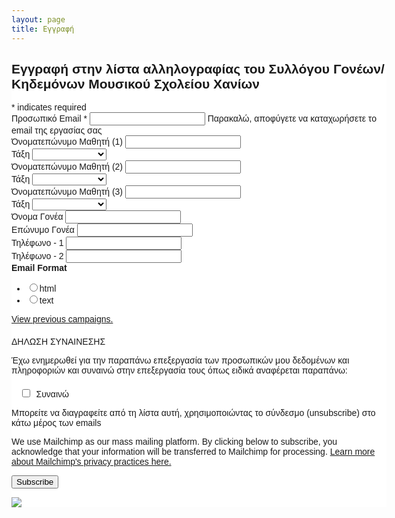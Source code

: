 ```yaml
---
layout: page
title: Εγγραφή 
---
```


<!-- Begin Mailchimp Signup Form -->
<link href="//cdn-images.mailchimp.com/embedcode/classic-071822.css" rel="stylesheet" type="text/css">
<style type="text/css">
	#mc_embed_signup{background:#fff; clear:left; font:14px Helvetica,Arial,sans-serif;  width:600px;}
	/* Add your own Mailchimp form style overrides in your site stylesheet or in this style block.
	   We recommend moving this block and the preceding CSS link to the HEAD of your HTML file. */
</style>
<style type="text/css">
	#mc-embedded-subscribe-form input[type=checkbox]{display: inline; width: auto;margin-right: 10px;}
	#mergeRow-gdpr {margin-top: 20px;}
	#mergeRow-gdpr fieldset label {font-weight: normal;}
	#mc-embedded-subscribe-form .mc_fieldset{border:none;min-height: 0px;padding-bottom:0px;}
</style> 
<div id="mc_embed_signup">
    <form action="https://chaniamousiko.us19.list-manage.com/subscribe/post?u=2ddbbe754c40a4bddfe0b26cf&amp;id=80cf631c1f&amp;v_id=4368&amp;f_id=00ab99e4f0" method="post" id="mc-embedded-subscribe-form" name="mc-embedded-subscribe-form" class="validate" target="_self">
        <div id="mc_embed_signup_scroll">
        <h2>Εγγραφή στην λίστα αλληλογραφίας του Συλλόγου Γονέων/Κηδεμόνων Μουσικού Σχολείου Χανίων</h2>
        <div class="indicates-required"><span class="asterisk">*</span> indicates required</div>
<div class="mc-field-group">
	<label for="mce-EMAIL">Προσωπικό Email  <span class="asterisk">*</span>
</label>
	<input type="email" value="" name="EMAIL" class="required email" id="mce-EMAIL" required>
	<span id="mce-EMAIL-HELPERTEXT" class="helper_text">Παρακαλώ, αποφύγετε να καταχωρήσετε το email της εργασίας σας</span>
</div>
<div class="mc-field-group">
	<label for="mce-FNAME_KID1">Όνοματεπώνυμο Μαθητή (1) </label>
	<input type="text" value="" name="FNAME_KID1" class="" id="mce-FNAME_KID1">
	<span id="mce-FNAME_KID1-HELPERTEXT" class="helper_text"></span>
</div>
<div class="mc-field-group">
	<label for="mce-CLASS_KID1">Τάξη </label>
	<select name="CLASS_KID1" class="" id="mce-CLASS_KID1">
	<option value=""></option>
	<option value="Καμία Επιλογή">Καμία Επιλογή</option>
<option value="Α1 ΓΥΜΝΑΣΙΟΥ">Α1 ΓΥΜΝΑΣΙΟΥ</option>
<option value="Α2 ΓΥΜΝΑΣΙΟΥ">Α2 ΓΥΜΝΑΣΙΟΥ</option>
<option value="Α3 ΓΥΜΝΑΣΙΟΥ">Α3 ΓΥΜΝΑΣΙΟΥ</option>
<option value="Β1 ΓΥΜΝΑΣΙΟΥ">Β1 ΓΥΜΝΑΣΙΟΥ</option>
<option value="Β2 ΓΥΜΝΑΣΙΟΥ">Β2 ΓΥΜΝΑΣΙΟΥ</option>
<option value="Γ1 ΓΥΜΝΑΣΙΟΥ">Γ1 ΓΥΜΝΑΣΙΟΥ</option>
<option value="Γ2 ΓΥΜΝΑΣΙΟΥ">Γ2 ΓΥΜΝΑΣΙΟΥ</option>
<option value="Α1 ΛΥΚΕΙΟΥ">Α1 ΛΥΚΕΙΟΥ</option>
<option value="Α2 ΛΥΚΕΙΟΥ">Α2 ΛΥΚΕΙΟΥ</option>
<option value="Β ΛΥΚΕΙΟΥ">Β ΛΥΚΕΙΟΥ</option>
<option value="Γ ΛΥΚΕΙΟΥ">Γ ΛΥΚΕΙΟΥ</option>

	</select>
	<span id="mce-CLASS_KID1-HELPERTEXT" class="helper_text"></span>
</div>
<div class="mc-field-group">
	<label for="mce-FNAME_KID2">Όνοματεπώνυμο Μαθητή (2) </label>
	<input type="text" value="" name="FNAME_KID2" class="" id="mce-FNAME_KID2">
	<span id="mce-FNAME_KID2-HELPERTEXT" class="helper_text"></span>
</div>
<div class="mc-field-group">
	<label for="mce-CLASS_KID2">Τάξη </label>
	<select name="CLASS_KID2" class="" id="mce-CLASS_KID2">
	<option value=""></option>
	<option value="Καμία Επιλογή">Καμία Επιλογή</option>
<option value="Α1 ΓΥΜΝΑΣΙΟΥ">Α1 ΓΥΜΝΑΣΙΟΥ</option>
<option value="Α2 ΓΥΜΝΑΣΙΟΥ">Α2 ΓΥΜΝΑΣΙΟΥ</option>
<option value="Α3 ΓΥΜΝΑΣΙΟΥ">Α3 ΓΥΜΝΑΣΙΟΥ</option>
<option value="Β1 ΓΥΜΝΑΣΙΟΥ">Β1 ΓΥΜΝΑΣΙΟΥ</option>
<option value="Β2 ΓΥΜΝΑΣΙΟΥ">Β2 ΓΥΜΝΑΣΙΟΥ</option>
<option value="Γ1 ΓΥΜΝΑΣΙΟΥ">Γ1 ΓΥΜΝΑΣΙΟΥ</option>
<option value="Γ2 ΓΥΜΝΑΣΙΟΥ">Γ2 ΓΥΜΝΑΣΙΟΥ</option>
<option value="Α1 ΛΥΚΕΙΟΥ">Α1 ΛΥΚΕΙΟΥ</option>
<option value="Α2 ΛΥΚΕΙΟΥ">Α2 ΛΥΚΕΙΟΥ</option>
<option value="Β ΛΥΚΕΙΟΥ">Β ΛΥΚΕΙΟΥ</option>
<option value="Γ ΛΥΚΕΙΟΥ">Γ ΛΥΚΕΙΟΥ</option>

	</select>
	<span id="mce-CLASS_KID2-HELPERTEXT" class="helper_text"></span>
</div>
<div class="mc-field-group">
	<label for="mce-FNAME_KID3">Όνοματεπώνυμο Μαθητή (3) </label>
	<input type="text" value="" name="FNAME_KID3" class="" id="mce-FNAME_KID3">
	<span id="mce-FNAME_KID3-HELPERTEXT" class="helper_text"></span>
</div>
<div class="mc-field-group">
	<label for="mce-CLASS_KID3">Τάξη </label>
	<select name="CLASS_KID3" class="" id="mce-CLASS_KID3">
	<option value=""></option>
	<option value="Καμία Επιλογή">Καμία Επιλογή</option>
<option value="Α1 ΓΥΜΝΑΣΙΟΥ">Α1 ΓΥΜΝΑΣΙΟΥ</option>
<option value="Α2 ΓΥΜΝΑΣΙΟΥ">Α2 ΓΥΜΝΑΣΙΟΥ</option>
<option value="Α3 ΓΥΜΝΑΣΙΟΥ">Α3 ΓΥΜΝΑΣΙΟΥ</option>
<option value="Β1 ΓΥΜΝΑΣΙΟΥ">Β1 ΓΥΜΝΑΣΙΟΥ</option>
<option value="Β2 ΓΥΜΝΑΣΙΟΥ">Β2 ΓΥΜΝΑΣΙΟΥ</option>
<option value="Γ1 ΓΥΜΝΑΣΙΟΥ">Γ1 ΓΥΜΝΑΣΙΟΥ</option>
<option value="Γ2 ΓΥΜΝΑΣΙΟΥ">Γ2 ΓΥΜΝΑΣΙΟΥ</option>
<option value="Α1 ΛΥΚΕΙΟΥ">Α1 ΛΥΚΕΙΟΥ</option>
<option value="Α2 ΛΥΚΕΙΟΥ">Α2 ΛΥΚΕΙΟΥ</option>
<option value="Β ΛΥΚΕΙΟΥ">Β ΛΥΚΕΙΟΥ</option>
<option value="Γ ΛΥΚΕΙΟΥ">Γ ΛΥΚΕΙΟΥ</option>

	</select>
	<span id="mce-CLASS_KID3-HELPERTEXT" class="helper_text"></span>
</div>
<div class="mc-field-group">
	<label for="mce-FNAME_PRNT">Όνομα Γονέα </label>
	<input type="text" value="" name="FNAME_PRNT" class="" id="mce-FNAME_PRNT">
	<span id="mce-FNAME_PRNT-HELPERTEXT" class="helper_text"></span>
</div>
<div class="mc-field-group">
	<label for="mce-LNAME_PRNT">Επώνυμο Γονέα </label>
	<input type="text" value="" name="LNAME_PRNT" class="" id="mce-LNAME_PRNT">
	<span id="mce-LNAME_PRNT-HELPERTEXT" class="helper_text"></span>
</div>
<div class="mc-field-group size1of2">
	<label for="mce-PHONE1">Τηλέφωνο - 1 </label>
	<input type="text" name="PHONE1" class="" value="" id="mce-PHONE1">
	<span id="mce-PHONE1-HELPERTEXT" class="helper_text"></span>
</div>
<div class="mc-field-group size1of2">
	<label for="mce-PHONE2">Τηλέφωνο - 2 </label>
	<input type="text" name="PHONE2" class="" value="" id="mce-PHONE2">
	<span id="mce-PHONE2-HELPERTEXT" class="helper_text"></span>
</div>
<div class="mc-field-group input-group">
    <strong>Email Format </strong>
    <ul><li><input type="radio" value="html" name="EMAILTYPE" id="mce-EMAILTYPE-0"><label for="mce-EMAILTYPE-0">html</label></li>
<li><input type="radio" value="text" name="EMAILTYPE" id="mce-EMAILTYPE-1"><label for="mce-EMAILTYPE-1">text</label></li>
</ul>
</div>
<p><a href="https://us19.campaign-archive.com/home/?u=2ddbbe754c40a4bddfe0b26cf&id=80cf631c1f" title="View previous campaigns">View previous campaigns.</a></p>
<div id="mergeRow-gdpr" class="mergeRow gdpr-mergeRow content__gdprBlock mc-field-group">
    <div class="content__gdpr">
        <label>ΔΗΛΩΣΗ ΣΥΝΑΙΝΕΣΗΣ</label>
        <p>Έχω ενημερωθεί για την παραπάνω επεξεργασία των προσωπικών μου δεδομένων και πληροφοριών και συναινώ στην επεξεργασία τους όπως ειδικά αναφέρεται παραπάνω:</p>
        <fieldset class="mc_fieldset gdprRequired mc-field-group" name="interestgroup_field">
		<label class="checkbox subfield" for="gdpr_18331"><input type="checkbox" id="gdpr_18331" name="gdpr[18331]" value="Y" class="av-checkbox gdpr"><span>Συναινώ</span> </label>
        </fieldset>
        <p>Μπορείτε να διαγραφείτε από τη λίστα αυτή, χρησιμοποιώντας το σύνδεσμο (unsubscribe) στο κάτω μέρος των emails</p>
    </div>
    <div class="content__gdprLegal">
        <p>We use Mailchimp as our mass mailing platform. By clicking below to subscribe, you acknowledge that your information will be transferred to Mailchimp for processing. <a href="https://mailchimp.com/legal/terms" target="_blank">Learn more about Mailchimp's privacy practices here.</a></p>
    </div>
</div>
	<div id="mce-responses" class="clear foot">
		<div class="response" id="mce-error-response" style="display:none"></div>
		<div class="response" id="mce-success-response" style="display:none"></div>
	</div>    <!-- real people should not fill this in and expect good things - do not remove this or risk form bot signups-->
    <div style="position: absolute; left: -5000px;" aria-hidden="true"><input type="text" name="b_2ddbbe754c40a4bddfe0b26cf_80cf631c1f" tabindex="-1" value=""></div>
        <div class="optionalParent">
            <div class="clear foot">
                <input type="submit" value="Subscribe" name="subscribe" id="mc-embedded-subscribe" class="button">
                <p class="brandingLogo"><a href="http://eepurl.com/idc5wn" title="Mailchimp - email marketing made easy and fun"><img src="https://eep.io/mc-cdn-images/template_images/branding_logo_text_dark_dtp.svg"></a></p>
            </div>
        </div>
    </div>
</form>
</div>

<!--End mc_embed_signup-->